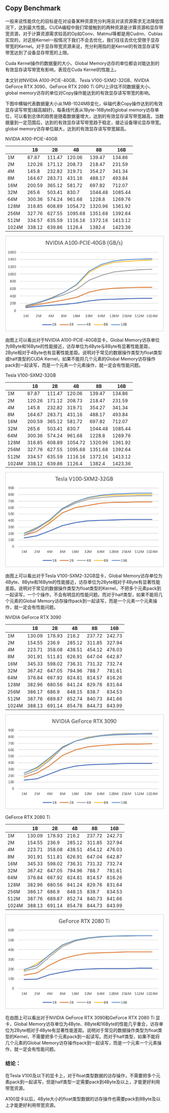 ## Copy Benchmark


一般来说性能优化的目标是在对设备某种资源充分利用且对该资源需求无法降低情况下，达到最大性能。CUDA编程中我们常接触到的两种资源是计算资源和显存带宽资源，对于计算资源需求较高的Op如Conv、Matmul等都是用Cudnn、Cublas实现的，对这些Kernel一般情况下我们不会去优化，我们往往去优化受限于显存带宽的Kernel。对于显存带宽资源来说，充分利用指的是Kernel的有效显存读写带宽达到了设备显存带宽的上限。

Cuda Kernel操作的数据量的大小、Global Memory访存的单位都会对能达到的有效显存读写带宽有影响，表现在Cuda Kernel的性能上。



本文针对NVIDIA A100-PCIE-40GB、Tesla V100-SXM2-32GB、NVIDIA GeForce RTX 3090、GeForce RTX 2080 Ti GPU上评估不同数据量大小、global memory访存的单位对Copy操作能达到的有效显存读写带宽的影响。



下图中横轴代表数据量大小从1MB-1024MB变化，纵轴代表Copy操作达到的有效显存读写带宽(越高越好)，每条线代表从1Byte-16Byte的global memory访存单位，可以看到总体的趋势是随着数据量增大，达到的有效显存读写带宽越高，当数据量到一定范围后，达到的有效显存读写带宽趋于稳定，接近设备理论显存带宽。global memory访存单位越大，达到的有效显存读写带宽越高。



NVIDIA A100-PCIE-40GB


|       | 1B     | 2B     | 4B      | 8B      | 16B     |
| ----- | ------ | ------ | ------- | ------- | ------- |
| 1M    | 87.87  | 111.47 | 120.06  | 139.47  | 134.86  |
| 2M    | 120.26 | 171.12 | 208.73  | 218.47  | 231.59  |
| 4M    | 145.8  | 232.82 | 319.71  | 354.27  | 341.34  |
| 8M    | 164.67 | 283.71 | 431.16  | 488.17  | 493.84  |
| 16M   | 200.59 | 365.12 | 581.72  | 697.82  | 712.07  |
| 32M   | 265.6  | 503.41 | 830.7   | 1044.48 | 1085.44 |
| 64M   | 300.36 | 574.24 | 961.68  | 1228.8  | 1269.76 |
| 128M  | 316.85 | 608.89 | 1054.72 | 1320.96 | 1361.92 |
| 256M  | 327.76 | 627.55 | 1095.68 | 1351.68 | 1392.64 |
| 512M  | 334.57 | 635.59 | 1116.16 | 1372.16 | 1413.12 |
| 1024M | 338.12 | 639.86 | 1126.4  | 1382.4  | 1423.36 |

![image-20211013152912717](image/image-a100.png)

由图上可以看出对于NVIDIA A100-PCIE-40GB显卡，Global Memory访存单位为8Byte和16Byte的性能接近，访存单位为4Byte与8Byte有显著性能差距，2Byte相对于4Byte也有显著性能差距。说明对于常见的数据操作类型为float类型或half类型的CUDA Kernel，如果不能将几个元素的Global Memory访存操作pack到一起读写，而是一个元素一个元素操作，就一定会有性能问题。



Tesla V100-SXM2-32GB


|       | 1B     | 2B     | 4B      | 8B      | 16B     |
| ----- | ------ | ------ | ------- | ------- | ------- |
| 1M    | 87.87  | 111.47 | 120.06  | 139.47  | 134.86  |
| 2M    | 120.26 | 171.12 | 208.73  | 218.47  | 231.59  |
| 4M    | 145.8  | 232.82 | 319.71  | 354.27  | 341.34  |
| 8M    | 164.67 | 283.71 | 431.16  | 488.17  | 493.84  |
| 16M   | 200.59 | 365.12 | 581.72  | 697.82  | 712.07  |
| 32M   | 265.6  | 503.41 | 830.7   | 1044.48 | 1085.44 |
| 64M   | 300.36 | 574.24 | 961.68  | 1228.8  | 1269.76 |
| 128M  | 316.85 | 608.89 | 1054.72 | 1320.96 | 1361.92 |
| 256M  | 327.76 | 627.55 | 1095.68 | 1351.68 | 1392.64 |
| 512M  | 334.57 | 635.59 | 1116.16 | 1372.16 | 1413.12 |
| 1024M | 338.12 | 639.86 | 1126.4  | 1382.4  | 1423.36 |

![image-20211013152942847](image/image-v100.png)

由图上可以看出对于Tesla V100-SXM2-32GB显卡，Global Memory访存单位为4Byte、8Byte和16Byte的性能接近，访存单位为2Byte相对于4Byte有显著性能差距。说明对于常见的数据操作类型为float类型的Kernel，不把多个元素pack到一起读写，一个个操作，不会有明显的性能问题。而对于half类型，如果不能将几个元素的Global Memory访存操作pack到一起读写，而是一个元素一个元素操作，就一定会有性能问题。



NVIDIA GeForce RTX 3090



|       | 1B     | 2B     | 4B     | 8B     | 16B    |
| ----- | ------ | ------ | ------ | ------ | ------ |
| 1M    | 130.09 | 178.93 | 216.2  | 237.72 | 242.73 |
| 2M    | 154.55 | 236.9  | 285.12 | 311.85 | 327.94 |
| 4M    | 223.71 | 358.08 | 438.51 | 454.12 | 476.03 |
| 8M    | 301.91 | 511.81 | 626.91 | 647.04 | 642.87 |
| 16M   | 345.33 | 598.02 | 736.31 | 731.32 | 732.74 |
| 32M   | 367.42 | 647.05 | 794.96 | 788.7  | 781.61 |
| 64M   | 376.84 | 667.92 | 824.81 | 814.57 | 816.26 |
| 128M  | 382.96 | 680.56 | 841.24 | 829.76 | 831.64 |
| 256M  | 386.17 | 686.9  | 848.15 | 838.7  | 834.53 |
| 512M  | 387.76 | 689.87 | 852.74 | 840.73 | 841.66 |
| 1024M | 388.13 | 691.14 | 854.78 | 844.73 | 843.99 |


![image-20211013152951303](image/image-3090.png)



GeForce RTX 2080 Ti 

|       | 1B     | 2B     | 4B     | 8B     | 16B    |
| ----- | ------ | ------ | ------ | ------ | ------ |
| 1M    | 130.09 | 178.93 | 216.2  | 237.72 | 242.73 |
| 2M    | 154.55 | 236.9  | 285.12 | 311.85 | 327.94 |
| 4M    | 223.71 | 358.08 | 438.51 | 454.12 | 476.03 |
| 8M    | 301.91 | 511.81 | 626.91 | 647.04 | 642.87 |
| 16M   | 345.33 | 598.02 | 736.31 | 731.32 | 732.74 |
| 32M   | 367.42 | 647.05 | 794.96 | 788.7  | 781.61 |
| 64M   | 376.84 | 667.92 | 824.81 | 814.57 | 816.26 |
| 128M  | 382.96 | 680.56 | 841.24 | 829.76 | 831.64 |
| 256M  | 386.17 | 686.9  | 848.15 | 838.7  | 834.53 |
| 512M  | 387.76 | 689.87 | 852.74 | 840.73 | 841.66 |
| 1024M | 388.13 | 691.14 | 854.78 | 844.73 | 843.99 |


![image-20211013154007210](image/image-2080Ti.png)

在由图上可以看出对于NVIDIA GeForce RTX 3090和GeForce RTX 2080 Ti 显卡，Global Memory访存单位为4Byte、8Byte和16Byte的性能几乎重合，访存单位为2Byte相对于4Byte有显著性能差距。说明对于常见的数据操作类型为float类型的Kernel，不需要把多个元素pack到一起读写。而对于half类型，如果不能将几个元素的Global Memory访存操作pack到一起读写，而是一个元素一个元素操作，就一定会有性能问题。



### 结论：

在Tesla V100及以下的显卡上，对于float类型数据的访存操作，不需要把多个元素pack到一起读写，但是half类型一定需要pack到4Byte及以上，才能更好利用带宽资源。

A100显卡以后，4Byte大小的float类型数据的访存操作也需要pack到8Byte及以上才能更好利用带宽资源。
















